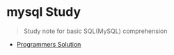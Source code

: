# mysql Study
> Study note for basic SQL(MySQL) comprehension



- [Programmers Solution](./programmers)


